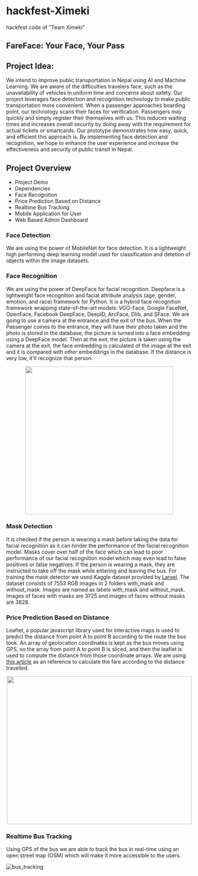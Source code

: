 # hackfest-Ximeki
hackfest code of "Team Ximeki"

## FareFace: Your Face, Your Pass

## Project Idea:
We intend to improve public transportation in Nepal using AI and Machine Learning. We are aware of the difficulties travelers face, such as the unavailability of vehicles in uniform time and concerns about safety. Our project leverages face detection and recognition technology to make public transportation more convenient. When a passenger approaches boarding point, our technology scans their faces for verification. Passengers may quickly and simply register their themselves with us. This reduces waiting times and increases overall security by doing away with the requirement for actual tickets or smartcards. Our prototype demonstrates how easy, quick, and efficient this approach is. By implementing face detection and recognition, we hope to enhance the user experience and increase the effectiveness and security of public transit in Nepal.

## Project Overview
- Project Demo
- Dependencies
- Face Recognition
- Price Prediction Based on Distance
- Realtime Bus Tracking
- Mobile Application for User
- Web Based Admin Dashboard

### Face Detection
  We are using the power of MobileNet for face detection. It is a lightweight high performing deep learning model used for classification and detetion of objects within the image datasets.

### Face Recognition
  We are using the power of DeepFace for facial recognition. Deepface is a lightweight face recognition and facial attribute analysis (age, gender, emotion, and race) framework for Python. It is a hybrid face recognition framework wrapping state-of-the-art models: VGG-Face, Google FaceNet, OpenFace, Facebook DeepFace, DeepID, ArcFace, Dlib, and SFace. We are going to use a camera at the entrance and the exit of the bus. When the Passenger comes to the entrance, they will have their photo taken and the photo is stored in the database, the picture is turned into a face embedding using a DeepFace model. Then at the exit, the picture is taken using the camera at the exit, the face embedding is calculated of the image at the exit and it is compared with other embeddings in the database. If the distance is very low, it'll recognize that person.

<center><img src ='https://raw.githubusercontent.com/serengil/deepface/master/icon/deepface-icon-labeled.png' height=400 width=400></img></center>

  ### Mask Detection
  It is checked if the person is wearing a mask before taking the data for facial recognition as it can hinder the performance of the facial recognition model. Masks cover over half of the face which can lead to poor performance of our facial recognition model which may even lead to false positives or false negatives. If the person is wearing a mask, they are instructed to take off the mask while entering and leaving the bus. For training the mask detector we used Kaggle dataset provided by [Larxel](https://www.kaggle.com/datasets/andrewmvd/face-mask-detection). The dataset consists of 7553 RGB images in 2 folders with_mask and without_mask. Images are named as labels with_mask and without_mask. Images of faces with masks are 3725 and images of faces without masks are 3828.

  ### Price Prediction Based on Distance
  Leaflet, a popular javascript library used for interactive maps is used to predict the distance from point A to point B according to the route the bus took. An array of geolocation coordinates is kept as the bus moves using GPS, so the array from point A to point B is sliced, and then the leaflet is used to compute the distance from those coordinate arrays. We are using [this article](https://kathmandupost.com/national/2022/04/15/new-transport-fares-in-effect-start-at-rs20) as an reference to calculate the fare according to the distance travelled.
  <center><img src ='https://github.com/Nawap1/Udhyam_Kripples/assets/112919863/5ed5684a-392c-4ade-a25a-089505b188d9' height=400 width=500></img></center>

  
  ### Realtime Bus Tracking
  Using GPS of the bus we are able to track the bus in real-time using an open street map (OSM) which will make it more accessible to the users.
  
  ![bus_tracking](https://github.com/Nawap1/Udhyam_Kripples/assets/98960524/b99313c7-655c-4671-910a-98dcc4c9bf26)
